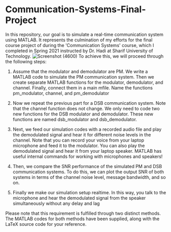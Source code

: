 # Communication-Systems-Final-Project

In this repository, our goal is to simulate a real-time communication system using MATLAB.  It represents the culmination of my efforts for the final course project of during the 'Communication Systems' course, which I completed in Spring 2021 instructed by Dr. Hadi at Sharif University of Technology.
![Screenshot (4600)](https://github.com/alibagheri-98/Communication-Systems-Final-Project/assets/112773855/afe8fac2-8ad2-4db8-a912-dc4071e11525)
To achieve this, we will proceed through the following steps:

1) Assume that the modulator and demodulator are PM. We write a MATLAB code to simulate the
PM communication system. Then we create separate MATLAB functions for the modulator, demodulator,
and channel. Finally, connect them in a main mfile. Name the functions pm_modulator, channel, and
pm_demodulator

2) Now we repeat the previous part for a DSB communication system. Note that the channel function does
not change. We only need to code two new functions for the DSB modulator and demodulator.
These new functions are named dsb_modulator and dsb_demodulator.

3) Next, we feed our simulation codes with a recorded audio file and play the demodulated signal and hear
it for different noise levels in the channel.
Note that you can record your voice from your laptop microphone and feed it to the modulator. You
can also play the demodulated signal and hear it from your laptop speaker. MATLAB has useful
internal commands for working with microphones and speakers!

4) Then, we compare the SNR performance of the simulated PM and DSB communication systems. To do
this, we can plot the output SNR of both systems in terms of the channel noise level, message
bandwidth, and so on.

5) Finally we make our simulation setup realtime. In this way, you talk to the microphone and hear the demodulated signal from the speaker simultaneously without any delay and lag

Please note that this requirement is fulfilled through two distinct methods. The MATLAB codes for both methods have been supplied, along with the LaTeX source code for your reference.
